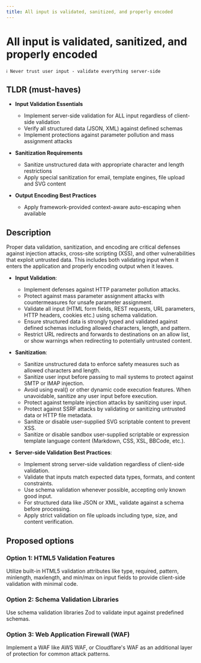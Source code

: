 ```yaml
---
title: All input is validated, sanitized, and properly encoded
---
```


# All input is validated, sanitized, and properly encoded

```
ℹ️ Never trust user input - validate everything server-side
```

## TLDR (must-haves)

- **Input Validation Essentials**

  - Implement server-side validation for ALL input regardless of client-side validation
  - Verify all structured data (JSON, XML) against defined schemas
  - Implement protections against parameter pollution and mass assignment attacks

- **Sanitization Requirements**

  - Sanitize unstructured data with appropriate character and length restrictions
  - Apply special sanitization for email, template engines, file upload and SVG content

- **Output Encoding Best Practices**

  - Apply framework-provided context-aware auto-escaping when available

## Description

Proper data validation, sanitization, and encoding are critical defenses against injection attacks, cross-site scripting (XSS), and other vulnerabilities that exploit untrusted data. This includes both validating input when it enters the application and properly encoding output when it leaves.

- **Input Validation**:

  - Implement defenses against HTTP parameter pollution attacks.
  - Protect against mass parameter assignment attacks with countermeasures for unsafe parameter assignment.
  - Validate all input (HTML form fields, REST requests, URL parameters, HTTP headers, cookies etc.) using schema validation.
  - Ensure structured data is strongly typed and validated against defined schemas including allowed characters, length, and pattern.
  - Restrict URL redirects and forwards to destinations on an allow list, or show warnings when redirecting to potentially untrusted content.

- **Sanitization**:

  - Sanitize unstructured data to enforce safety measures such as allowed characters and length.
  - Sanitize user input before passing to mail systems to protect against SMTP or IMAP injection.
  - Avoid using eval() or other dynamic code execution features. When unavoidable, sanitize any user input before execution.
  - Protect against template injection attacks by sanitizing user input.
  - Protect against SSRF attacks by validating or sanitizing untrusted data or HTTP file metadata.
  - Sanitize or disable user-supplied SVG scriptable content to prevent XSS.
  - Sanitize or disable sandbox user-supplied scriptable or expression template language content (Markdown, CSS, XSL, BBCode, etc.).

- **Server-side Validation Best Practices**:

  - Implement strong server-side validation regardless of client-side validation.
  - Validate that inputs match expected data types, formats, and content constraints.
  - Use schema validation whenever possible, accepting only known good input.
  - For structured data like JSON or XML, validate against a schema before processing.
  - Apply strict validation on file uploads including type, size, and content verification.

## Proposed options

### Option 1: HTML5 Validation Features

Utilize built-in HTML5 validation attributes like type, required, pattern, minlength, maxlength, and min/max on input fields to provide client-side validation with minimal code.

### Option 2: Schema Validation Libraries

Use schema validation libraries Zod to validate input against predefined schemas.

### Option 3: Web Application Firewall (WAF)

Implement a WAF like AWS WAF, or Cloudflare's WAF as an additional layer of protection for common attack patterns.
